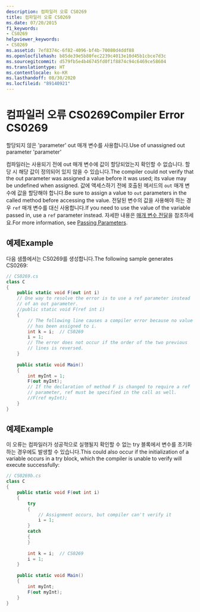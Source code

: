 ```yaml
---
description: 컴파일러 오류 CS0269
title: 컴파일러 오류 CS0269
ms.date: 07/20/2015
f1_keywords:
- CS0269
helpviewer_keywords:
- CS0269
ms.assetid: 7ef8374c-6f82-4096-bf4b-70080d4ddf88
ms.openlocfilehash: b85de39e5b80fec2239c4013e10d45b1cbce7d3c
ms.sourcegitcommit: d579fb5e4b46745fd0f1f8874c94c6469ce58604
ms.translationtype: HT
ms.contentlocale: ko-KR
ms.lasthandoff: 08/30/2020
ms.locfileid: "89140921"
---
```

# <a name="compiler-error-cs0269"></a><span data-ttu-id="46432-103">컴파일러 오류 CS0269</span><span class="sxs-lookup"><span data-stu-id="46432-103">Compiler Error CS0269</span></span>
<span data-ttu-id="46432-104">할당되지 않은 'parameter' out 매개 변수를 사용합니다.</span><span class="sxs-lookup"><span data-stu-id="46432-104">Use of unassigned out parameter 'parameter'</span></span>  
  
 <span data-ttu-id="46432-105">컴파일러는 사용되기 전에 out 매개 변수에 값이 할당되었는지 확인할 수 없습니다. 할당 시 해당 값이 정의되어 있지 않을 수 있습니다.</span><span class="sxs-lookup"><span data-stu-id="46432-105">The compiler could not verify that the out parameter was assigned a value before it was used; its value may be undefined when assigned.</span></span> <span data-ttu-id="46432-106">값에 액세스하기 전에 호출된 메서드의 `out` 매개 변수에 값을 할당해야 합니다.</span><span class="sxs-lookup"><span data-stu-id="46432-106">Be sure to assign a value to `out` parameters in the called method before accessing the value.</span></span> <span data-ttu-id="46432-107">전달된 변수의 값을 사용해야 하는 경우 `ref` 매개 변수를 대신 사용합니다.</span><span class="sxs-lookup"><span data-stu-id="46432-107">If you need to use the value of the variable passed in, use a `ref` parameter instead.</span></span> <span data-ttu-id="46432-108">자세한 내용은 [매개 변수 전달](../../programming-guide/classes-and-structs/passing-parameters.md)을 참조하세요.</span><span class="sxs-lookup"><span data-stu-id="46432-108">For more information, see [Passing Parameters](../../programming-guide/classes-and-structs/passing-parameters.md).</span></span>  
  
## <a name="example"></a><span data-ttu-id="46432-109">예제</span><span class="sxs-lookup"><span data-stu-id="46432-109">Example</span></span>  
 <span data-ttu-id="46432-110">다음 샘플에서는 CS0269를 생성합니다.</span><span class="sxs-lookup"><span data-stu-id="46432-110">The following sample generates CS0269:</span></span>  
  
```csharp  
// CS0269.cs  
class C  
{  
    public static void F(out int i)  
    // One way to resolve the error is to use a ref parameter instead  
    // of an out parameter.  
    //public static void F(ref int i)  
    {  
        // The following line causes a compiler error because no value  
        // has been assigned to i.  
        int k = i;  // CS0269  
        i = 1;  
        // The error does not occur if the order of the two previous
        // lines is reversed.  
    }  
  
    public static void Main()  
    {  
        int myInt = 1;  
        F(out myInt);  
        // If the declaration of method F is changed to require a ref  
        // parameter, ref must be specified in the call as well.  
        //F(ref myInt);  
    }  
}  
```  
  
## <a name="example"></a><span data-ttu-id="46432-111">예제</span><span class="sxs-lookup"><span data-stu-id="46432-111">Example</span></span>  
 <span data-ttu-id="46432-112">이 오류는 컴파일러가 성공적으로 실행될지 확인할 수 없는 try 블록에서 변수를 초기화하는 경우에도 발생할 수 있습니다.</span><span class="sxs-lookup"><span data-stu-id="46432-112">This could also occur if the initialization of a variable occurs in a try block, which the compiler is unable to verify will execute successfully:</span></span>  
  
```csharp  
// CS0269b.cs  
class C  
{  
    public static void F(out int i)  
    {  
        try  
        {  
            // Assignment occurs, but compiler can't verify it  
            i = 1;  
        }  
        catch  
        {  
        }  
  
        int k = i;  // CS0269  
        i = 1;  
    }  
  
    public static void Main()  
    {  
        int myInt;  
        F(out myInt);  
    }  
}  
```
